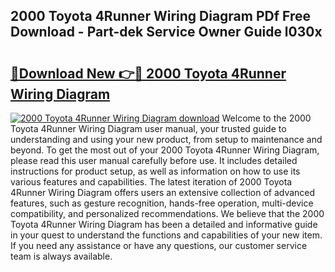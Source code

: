 ## 2000 Toyota 4Runner Wiring Diagram PDf Free Download - Part-dek Service Owner Guide l030x

# <h2><a href="http://dfoxi0.blite.top/?on=2000+Toyota+4Runner+Wiring+Diagram">🔗Download New 👉🔴 2000 Toyota 4Runner Wiring Diagram</a></h2>

[![2000 Toyota 4Runner Wiring Diagram download](https://i.imgur.com/lujVjoI.png)](http://dfoxi0.blite.top/?on=2000+Toyota+4Runner+Wiring+Diagram)
Welcome to the 2000 Toyota 4Runner Wiring Diagram user manual, your trusted guide to understanding and using your new product, from setup to maintenance and beyond. To get the most out of your 2000 Toyota 4Runner Wiring Diagram, please read this user manual carefully before use. It includes detailed instructions for product setup, as well as information on how to use its various features and capabilities. The latest iteration of 2000 Toyota 4Runner Wiring Diagram offers users an extensive collection of advanced features, such as gesture recognition, hands-free operation, multi-device compatibility, and personalized recommendations. We believe that the 2000 Toyota 4Runner Wiring Diagram has been a detailed and informative guide in your quest to understand the functions and capabilities of your new item. If you need any assistance or have any questions, our customer service team is always available.
